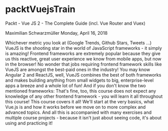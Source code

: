 # packtVuejsTrain

Packt - Vue JS 2 - The Complete Guide (incl. Vue Router and Vuex)

Maximilian Schwarzmüller
Monday, April 16, 2018

Whichever metric you look at (Google Trends, Github Stars, Tweets ...) VueJS is the shooting star in the world of JavaScript frameworks - it simply is amazing! Frontend frameworks are extremely popular because they give us this reactive, great user experience we know from mobile apps, but now in the browser! No wonder that jobs requiring frontend framework skills like VueJS are amongst the best-paid ones in the industry! You may know Angular 2 and ReactJS, well, VueJS combines the best of both frameworks and makes building anything from small widgets to big, enterprise-level apps a breeze and a whole lot of fun! And if you don't know the two mentioned frameworks: That's fine, too, this course does not expect any knowledge of any other frontend framework - you will learn it all throughout this course! This course covers it all! We'll start at the very basics, what Vue.js is and how it works before we move on to more complex and advanced topics. And all this is accompanied with many exercises and multiple course projects - because it isn't just about seeing code, it's about using and practicing it!
